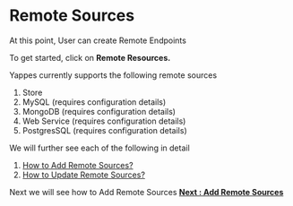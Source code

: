 Remote Sources
==============

At this point, User can create Remote Endpoints

To get started, click on **Remote Resources.**

<!-- ![](images/remote_sources/remote_sources_1.png) -->

Yappes currently supports the following remote sources

1.  Store
2.  MySQL (requires configuration details)
3.  MongoDB (requires configuration details)
4.  Web Service (requires configuration details)
5.  PostgresSQL (requires configuration details)

We will further see each of the following in detail

1.  [How to Add Remote Sources?](RemoteSources/add_remote_sources.md)<!--Pages not fount to Link-->
2.  [How to Update Remote Sources?](RemoteSources/update_remote_sources.md)<!--Pages not fount to Link-->

Next we will see how to Add Remote Sources [**Next : Add Remote
Sources**](RemoteSources/add_remote_sources.md)
